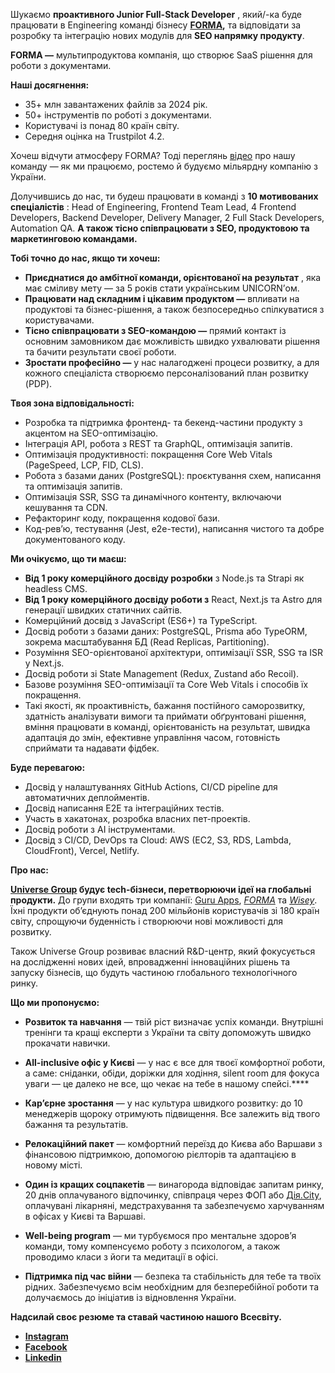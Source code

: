 Шукаємо **проактивного Junior Full-Stack Developer** , який/-ка буде працювати
в Engineering команді бізнесу **[FORMA](https://pdfguru.com/),** та
відповідати за розробку та інтеграцію нових модулів для **SEO напрямку
продукту**.

**FORMA —** мультипродуктова компанія, що створює SaaS рішення для роботи з
документами.

**Наші досягнення:**

  * 35+ млн завантажених файлів за 2024 рік.
  * 50+ інструментів по роботі з документами.
  * Користувачі із понад 80 країн світу.
  * Середня оцінка на Trustpilot 4.2.

Хочеш відчути атмосферу FORMA? Тоді переглянь
[відео](https://www.youtube.com/watch?v=2ciKp1SG2MM) про нашу команду — як ми
працюємо, ростемо й будуємо мільярдну компанію з України.

Долучившись до нас, ти будеш працювати в команді з **10 мотивованих
спеціалістів** : Head of Engineering, Frontend Team Lead, 4 Frontend
Developers, Backend Developer, Delivery Manager, 2 Full Stack Developers,
Automation QA. **А також тісно співпрацювати з SEO, продуктовою та
маркетинговою командами.**

**Тобі точно до нас, якщо ти хочеш:**

  * **Приєднатися до амбітної команди, орієнтованої на результат** , яка має сміливу мету — за 5 років стати українським UNICORN’ом.
  * **Працювати над складним і цікавим продуктом —** впливати на продуктові та бізнес-рішення, а також безпосередньо спілкуватися з користувачами.
  * **Тісно співпрацювати з SEO-командою —** прямий контакт із основним замовником дає можливість швидко ухвалювати рішення та бачити результати своєї роботи.
  * **Зростати професійно —** у нас налагоджені процеси розвитку, а для кожного спеціаліста створюємо персоналізований план розвитку (PDP).

**Твоя зона відповідальності:**

  * Розробка та підтримка фронтенд- та бекенд-частини продукту з акцентом на SEO-оптимізацію.
  * Інтеграція API, робота з REST та GraphQL, оптимізація запитів.
  * Оптимізація продуктивності: покращення Core Web Vitals (PageSpeed, LCP, FID, CLS).
  * Робота з базами даних (PostgreSQL): проєктування схем, написання та оптимізація запитів.
  * Оптимізація SSR, SSG та динамічного контенту, включаючи кешування та CDN.
  * Рефакторинг коду, покращення кодової бази.
  * Код-рев’ю, тестування (Jest, e2e-тести), написання чистого та добре документованого коду.

**Ми очікуємо, що ти маєш:**

  * **Від 1 року комерційного досвіду розробки** з Node.js та Strapi як headless CMS.
  * **Від 1 року комерційного досвіду роботи з** React, Next.js та Astro для генерації швидких статичних сайтів.
  * Комерційний досвід з JavaScript (ES6+) та TypeScript.
  * Досвід роботи з базами даних: PostgreSQL, Prisma або TypeORM, зокрема масштабування БД (Read Replicas, Partitioning).
  * Розуміння SEO-орієнтованої архітектури, оптимізації SSR, SSG та ISR у Next.js.
  * Досвід роботи зі State Management (Redux, Zustand або Recoil).
  * Базове розуміння SEO-оптимізації та Core Web Vitals і способів їх покращення.
  * Такі якості, як проактивність, бажання постійного саморозвитку, здатність аналізувати вимоги та приймати обґрунтовані рішення, вміння працювати в команді, орієнтованість на результат, швидка адаптація до змін, ефективне управління часом, готовність сприймати та надавати фідбек.

**Буде перевагою:**

  * Досвід у налаштуваннях GitHub Actions, CI/CD pipeline для автоматичних деплойментів.
  * Досвід написання E2E та інтеграційних тестів.
  * Участь в хакатонах, розробка власних пет-проектів.
  * Досвід роботи з AI інструментами.
  * Досвід з CI/CD, DevOps та Cloud: AWS (EC2, S3, RDS, Lambda, CloudFront), Vercel, Netlify.

**Про нас:**

**[Universe Group](https://uni.tech/) будує tech-бізнеси, перетворюючи ідеї на
глобальні продукти.** До групи входять три компанії: [Guru
Apps](https://robota.ua/redirect?event_name=url_click&redir_token=eyJPcmlnaW5hbFVybCI6Imh0dHBzOi8vYXBwcy5hcHBsZS5jb20vdXMvZGV2ZWxvcGVyL2dtLXVuaXZlcnNlYXBwcy1saW1pdGVkL2lkMTQ3MzI3NjA5OT91dG1fc291cmNlPSU3QiU3Qkd1cnVfQXBwc19JbnN0YWdyYW0lN0QlN0QiLCJWYWNhbmN5SWQiOjEwMzczODEyfQ==),
_[FORMA](https://robota.ua/redirect?event_name=url_click&redir_token=eyJPcmlnaW5hbFVybCI6Imh0dHBzOi8vcGRmZ3VydS5jb20vIiwiVmFjYW5jeUlkIjoxMDM3MzgxMn0=)_
та
_[Wisey](https://robota.ua/redirect?event_name=url_click&redir_token=eyJPcmlnaW5hbFVybCI6Imh0dHBzOi8vd2lzZXkuYXBwLyIsIlZhY2FuY3lJZCI6MTAzNzM4MTJ9)_.
Їхні продукти об’єднують понад 200 мільйонів користувачів зі 180 країн світу,
спрощуючи буденність і створюючи нові можливості для розвитку.

Також Universe Group розвиває власний R&D-центр, який фокусується на
дослідженні нових ідей, впровадженні інноваційних рішень та запуску бізнесів,
що будуть частиною глобального технологічного ринку.

**Що ми пропонуємо:**

  * **Розвиток та навчання** — твій ріст визначає успіх команди. Внутрішні тренінги та кращі експерти з України та світу допоможуть швидко прокачати навички.

  * **All-inclusive офіс у Києві** — у нас є все для твоєї комфортної роботи, а саме: сніданки, обіди, доріжки для ходіння, silent room для фокуса уваги — це далеко не все, що чекає на тебе в нашому спейсі.****
  * **Кар’єрне зростання** — у нас культура швидкого розвитку: до 10 менеджерів щороку отримують підвищення. Все залежить від твого бажання та результатів.
  * **Релокаційний пакет** — комфортний переїзд до Києва або Варшави з фінансовою підтримкою, допомогою рієлторів та адаптацією в новому місті.
  * **Один із кращих соцпакетів** — винагорода відповідає запитам ринку, 20 днів оплачуваного відпочинку, співпраця через ФОП або [Дія.City](https://city.diia.gov.ua/), оплачувані лікарняні, медстрахування та забезпечуємо харчуванням в офісах у Києві та Варшаві.
  * **Well-being program** — ми турбуємося про ментальне здоровʼя команди, тому компенсуємо роботу з психологом, а також проводимо класи з йоги та медитації в офісі.
  * **Підтримка під час війни** — безпека та стабільність для тебе та твоїх рідних. Забезпечуємо всім необхідним для безперебійної роботи та долучаємось до ініціатив із відновлення України.

**Надсилай своє резюме та ставай частиною нашого Всесвіту.**

  * **[Instagram](https://www.instagram.com/universe__team/)**
  * **[Facebook](https://www.facebook.com/universe.group.ua/)**
  * **[Linkedin](https://www.linkedin.com/company/71226745)**